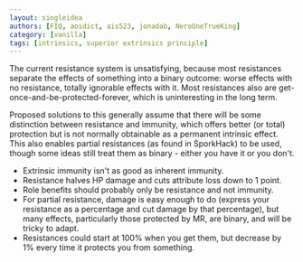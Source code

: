 ```yaml
---
layout: singleidea
authors: [FIQ, aosdict, ais523, jonadab, NeroOneTrueKing]
category: [vanilla]
tags: [intrinsics, superior extrinsics principle]
---
```

The current resistance system is unsatisfying, because most resistances separate
the effects of something into a binary outcome: worse effects with no
resistance, totally ignorable effects with it. Most resistances also are
get-once-and-be-protected-forever, which is uninteresting in the long term.

Proposed solutions to this generally assume that there will be some distinction
between resistance and immunity, which offers better (or total) protection but
is not normally obtainable as a permanent intrinsic effect. This also enables
partial resistances (as found in SporkHack) to be used, though some ideas still
treat them as binary - either you have it or you don't.

* Extrinsic immunity isn't as good as inherent immunity.
* Resistance halves HP damage and cuts attribute loss down to 1 point.
* Role benefits should probably only be resistance and not immunity.
* For partial resistance, damage is easy enough to do (express your resistance
  as a percentage and cut damage by that percentage), but many effects,
  particularly those protected by MR, are binary, and will be tricky to adapt.
* Resistances could start at 100% when you get them, but decrease by 1% every
  time it protects you from something.
